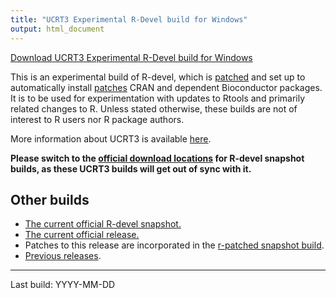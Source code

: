 ```yaml
---
title: "UCRT3 Experimental R-Devel build for Windows"
output: html_document
---
```


[Download UCRT3 Experimental R-Devel build for Windows](../R-devel-win-RDEV.exe)

This is an experimental build of R-devel, which is
[patched](../R-devel-RDIFF.diff) and set up to automatically install
[patches](../patches) CRAN and dependent Bioconductor packages. It is to be
used for experimentation with updates to Rtools and primarily related
changes to R. Unless stated otherwise, these builds are not of interest to R
users nor R package authors.

More information about UCRT3 is available
[here](https://developer.r-project.org/WindowsBuilds/winutf8/ucrt3/howto.html).

**Please switch to the
[official download locations](https://developer.r-project.org/WindowsBuilds/winutf8/ucrt3/howto.html) for R-devel snapshot
builds, as these UCRT3 builds will get out of sync with it.**


## Other builds

* [The current official R-devel snapshot.](https://cran.r-project.org/bin/windows/base/rdevel.html)
* [The current official release.](https://cran.r-project.org/bin/windows/base/index.html)
* Patches to this release are incorporated in the [r-patched snapshot build](https://cran.r-project.org/bin/windows/base/rpatched.html).
* [Previous releases](https://cran.r-project.org/bin/windows/base/old/).

---

Last build: YYYY-MM-DD
